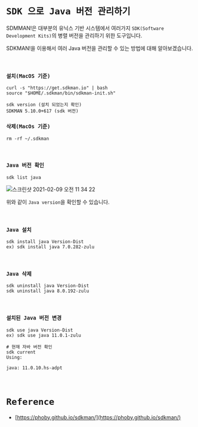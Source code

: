 # `SDK 으로 Java 버전 관리하기`

SDMMAN!은 대부분의 유닉스 기반 시스템에서 여러가지 `SDK(Software Development Kits)`의 병렬 버전을 관리하기 위한 도구입니다.

SDKMAN!을 이용해서 여러 Java 버전을 관리할 수 있는 방법에 대해 알아보겠습니다.

<br>

### `설치(MacOS 기준)`

```
curl -s "https://get.sdkman.io" | bash
source "$HOME/.sdkman/bin/sdkman-init.sh"

sdk version (설치 되었는지 확인)
SDKMAN 5.10.0+617 (sdk 버전)
```

### `삭제(MacOs 기준)`

```
rm -rf ~/.sdkman
```

<br>

### `Java 버전 확인`

```
sdk list java
```

![스크린샷 2021-02-09 오전 11 34 22](https://user-images.githubusercontent.com/45676906/107307824-cd958b80-6aca-11eb-9d9a-c19cd17ca827.png)

위와 같이 `Java version`을 확인할 수 있습니다. 

<br>

### `Java 설치`

```
sdk install java Version-Dist
ex) sdk install java 7.0.282-zulu
```

<br>

### `Java 삭제`

```
sdk uninstall java Version-Dist
sdk uninstall java 8.0.192-zulu
```

<br>

### `설치된 Java 버전 변경`

```
sdk use java Version-Dist
ex) sdk use java 11.0.1-zulu

# 현재 자바 버전 확인
sdk current 
Using:

java: 11.0.10.hs-adpt
```

<br>

# `Reference`

- [https://phoby.github.io/sdkman/](https://phoby.github.io/sdkman/)